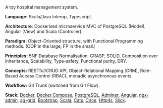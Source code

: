 A toy hospital management system.

**Language:** Scala/Java Interop, Typescript.

**Architecture**: Dockerised microservice MVC of PostgreSQL (Model), Angular (View) and Scala (Controller).

**Paradigm:** Object-Oriented structure, with Functional Programming methods. (OOP in the large; FP in the small.)

**Principles:** 5NF Database Normalisation, GRASP, SOLID, Composition over inheritance, Scalability, Type-safety, Functional purity, DRY.

**Concepts:** RESTful/CRUD API, Object-Relational Mapping (ORM), Role-Based Access Control (RBAC), monadic asynchronous events.

**Workflow:** Git Trunk (switched from Git Flow).

**Stack:** [Docker](https://www.docker.com/), [Docker Compose](https://docs.docker.com/compose/), [PostgreSQL](https://www.postgresql.org/), [Adminer](https://www.adminer.org/), [Angular](https://angular.io/), [ngx-admin](https://akveo.github.io/ngx-admin/), [ag-grid](https://www.ag-grid.com/), [Bootstrap](https://getbootstrap.com/), [Scala](https://www.scala-lang.org/), [Cats](https://typelevel.org/cats/), [Circe](https://circe.github.io/circe/), [Http4s](https://http4s.org/), [Slick](http://scala-slick.org/).
